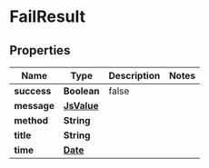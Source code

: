 
# FailResult

## Properties
Name | Type | Description | Notes
------------ | ------------- | ------------- | -------------
**success** | **Boolean** | false | 
**message** | [**JsValue**](JsValue.md) |  | 
**method** | **String** |  | 
**title** | **String** |  | 
**time** | [**Date**](Date.md) |  | 



